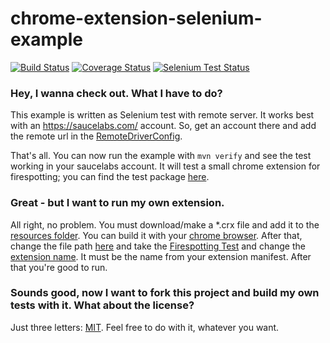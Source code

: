 chrome-extension-selenium-example
=================================
[![Build Status](https://travis-ci.org/quitschibo/chrome-extension-selenium-example.png?branch=master)](https://travis-ci.org/quitschibo/chrome-extension-selenium-example)
[![Coverage Status](https://coveralls.io/repos/quitschibo/chrome-extension-selenium-example/badge.png?branch=master)](https://coveralls.io/r/quitschibo/chrome-extension-selenium-example?branch=master)
[![Selenium Test Status](https://saucelabs.com/buildstatus/manmoe)](https://saucelabs.com/u/manmoe)

### Hey, I wanna check out. What I have to do?

This example is written as Selenium test with remote server. It works best with an https://saucelabs.com/ account. So,
get an account there and add the remote url in the [RemoteDriverConfig](https://github.com/quitschibo/chrome-extension-selenium-example/blob/master/src/main/java/com/manmoe/example/config/RemoteDriverConfig.java#L22).

That's all. You can now run the example with `mvn verify` and see the test working in your saucelabs account. It will test a small chrome extension for firespotting; you can find the test package [here](https://github.com/quitschibo/chrome-extension-selenium-example/tree/master/src/main/resources).

### Great - but I want to run my own extension.

All right, no problem. You must download/make a *.crx file and add it to the [resources folder](https://github.com/quitschibo/chrome-extension-selenium-example/tree/master/src/main/resources). You can build it with your [chrome browser](http://developer.chrome.com/extensions/packaging.html). After that, change the file path [here](https://github.com/quitschibo/chrome-extension-selenium-example/blob/master/src/main/java/com/manmoe/example/config/RemoteDriverConfig.java#L23) and take the [Firespotting Test](https://github.com/quitschibo/chrome-extension-selenium-example/blob/master/src/main/java/com/manmoe/example/test/FirespottingIT.java) and change the [extension name](https://github.com/quitschibo/chrome-extension-selenium-example/blob/master/src/main/java/com/manmoe/example/test/FirespottingIT.java#L28). It must be the name from your extension manifest. After that you're good to run.

### Sounds good, now I want to fork this project and build my own tests with it. What about the license?

Just three letters: [MIT](https://github.com/quitschibo/chrome-extension-selenium-example/blob/master/LICENSE). Feel free to do with it, whatever you want.
